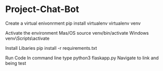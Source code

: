 # Project-Chat-Bot
Create a virtual enivonrment
pip install virtualenv
virtualenv venv

Activate the environment
Mas/OS
source venv/bin/activate
Windows
venv\Scripts\activate

Install Libaries
pip install -r requirements.txt

Run Code
In command line type python3 flaskapp.py
Navigate to link and being test
